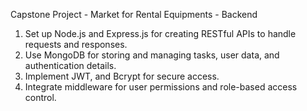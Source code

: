 Capstone Project - Market for Rental Equipments - Backend

1) Set up Node.js and Express.js for creating RESTful APIs to handle requests and responses.
2) Use MongoDB for storing and managing tasks, user data, and authentication details.
3) Implement JWT, and Bcrypt for secure access.
4) Integrate middleware for user permissions and role-based access control.
